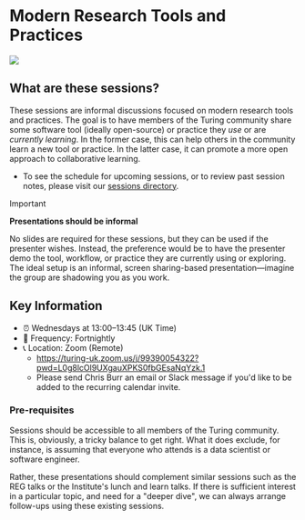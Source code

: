 # Modern Research Tools and Practices

![](https://raw.githubusercontent.com/alan-turing-institute/turing-commons/main/docs/assets/images/illustrations/lifecycle-stylised-alt.png)

## What are these sessions?

These sessions are informal discussions focused on modern research tools and practices. 
The goal is to have members of the Turing community share some software tool (ideally open-source) or practice they *use* or are *currently learning*.
In the former case, this can help others in the community learn a new tool or practice.
In the latter case, it can promote a more open approach to collaborative learning.

- To see the schedule for upcoming sessions, or to review past session notes, please visit our [sessions directory](./sessions/).

> [!IMPORTANT]
> **Presentations should be informal** 
>
> No slides are required for these sessions, but they can be used if the presenter wishes.
> Instead, the preference would be to have the presenter demo the tool, workflow, or practice they are currently using or exploring.
> The ideal setup is an informal, screen sharing-based presentation—imagine the group are shadowing you as you work.

## Key Information

- ⏰ Wednesdays at 13:00–13:45 (UK Time)
- 📆 Frequency: Fortnightly
- 📞 Location: Zoom (Remote)
    - https://turing-uk.zoom.us/j/99390054322?pwd=L0g8lcOl9UXgauXPKS0fbGEsaNqYzk.1
    - Please send Chris Burr an email or Slack message if you'd like to be added to the recurring calendar invite.

### Pre-requisites

Sessions should be accessible to all members of the Turing community.
This is, obviously, a tricky balance to get right.
What it does exclude, for instance, is assuming that everyone who attends is a data scientist or software engineer.

Rather, these presentations should complement similar sessions such as the REG talks or the Institute's lunch and learn talks.
If there is sufficient interest in a particular topic, and need for a "deeper dive", we can always arrange follow-ups using these existing sessions.
